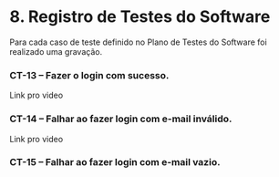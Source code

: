 # 8. Registro de Testes do Software

Para cada caso de teste definido no Plano de Testes do Software foi realizado uma gravação.


### CT-13 – Fazer o login com sucesso.
Link pro video

### CT-14 – Falhar ao fazer login com e-mail inválido.
Link pro video

### CT-15 – Falhar ao fazer login com e-mail vazio.

